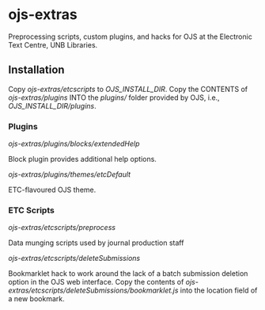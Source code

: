 # ojs-extras

Preprocessing scripts, custom plugins, and hacks for OJS at the Electronic Text Centre, UNB Libraries. 

## Installation

Copy _ojs-extras/etcscripts_ to _OJS_INSTALL_DIR_.  Copy the CONTENTS of _ojs-extras/plugins_ INTO the _plugins/_ folder provided by OJS, i.e., _OJS_INSTALL_DIR/plugins_.

### Plugins

_ojs-extras/plugins/blocks/extendedHelp_

Block plugin provides additional help options.

_ojs-extras/plugins/themes/etcDefault_ 

ETC-flavoured OJS theme.

### ETC Scripts

_ojs-extras/etcscripts/preprocess_

Data munging scripts used by journal production staff

_ojs-extras/etcscripts/deleteSubmissions_ 

Bookmarklet hack to work around the lack of a batch submission deletion option in the OJS web interface. Copy the contents of _ojs-extras/etcscripts/deleteSubmissions/bookmarklet.js_ into the location field of a new bookmark.
